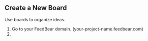 ## Create a New Board
Use boards to organize ideas.

1. Go to your FeedBear domain. (your-project-name.feedbear.com)
2. 
